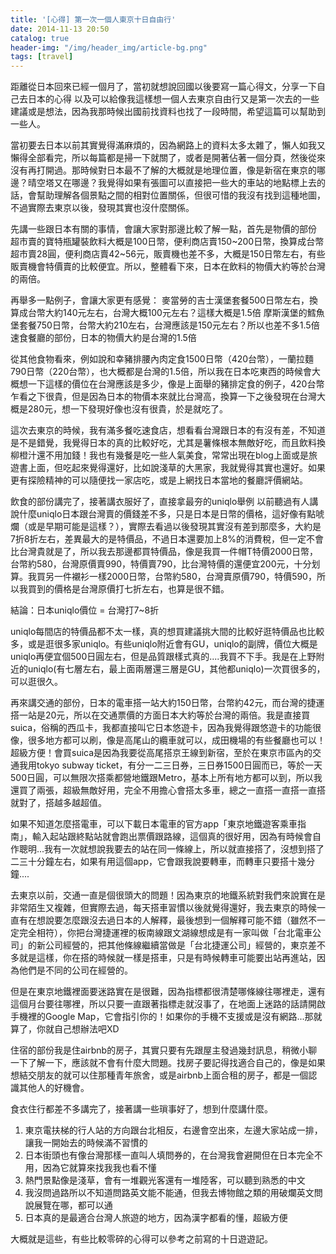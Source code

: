 ```yaml
---
title: '[心得] 第一次一個人東京十日自由行'
date: 2014-11-13 20:50
catalog: true
header-img: "/img/header_img/article-bg.png"
tags: [travel]
---
```

距離從日本回來已經一個月了，當初就想說回國以後要寫一篇心得文，分享一下自己去日本的心得
以及可以給像我這樣想一個人去東京自由行又是第一次去的一些建議或是想法，因為我那時候出國前找資料也找了一段時間，希望這篇可以幫助到一些人。

當初要去日本以前其實覺得滿麻煩的，因為網路上的資料太多太雜了，懶人如我又懶得全部看完，所以每篇都是掃一下就關了，或者是開著佔著一個分頁，然後從來沒有再打開過。那時候對日本最不了解的大概就是地理位置，像是新宿在東京的哪邊？晴空塔又在哪邊？我覺得如果有張圖可以直接把一些大的車站的地點標上去的話，會幫助理解各個景點之間的相對位置關係，但很可惜的我沒有找到這種地圖，不過實際去東京以後，發現其實也沒什麼關係。

先講一些跟日本有關的事情，會讓大家對那邊比較了解一點，首先是物價的部份
超市賣的寶特瓶罐裝飲料大概是100日幣，便利商店賣150~200日幣，換算成台幣超市賣28圓，便利商店賣42~56元，販賣機也差不多，大概是150日幣左右，有些販賣機會特價賣的比較便宜。所以，整體看下來，日本在飲料的物價大約等於台灣的兩倍。

再舉多一點例子，會讓大家更有感覺：
麥當勞的吉士漢堡套餐500日幣左右，換算成台幣大約140元左右，台灣大概100元左右？這樣大概是1.5倍
摩斯漢堡的鱈魚堡套餐750日幣，台幣大約210左右，台灣應該是150元左右？所以也差不多1.5倍
速食餐廳的部份，日本的物價大約是台灣的1.5倍

從其他食物看來，例如說和幸豬排腰內肉定食1500日幣（420台幣），一蘭拉麵790日幣（220台幣），也大概都是台灣的1.5倍，所以我在日本吃東西的時候會大概想一下這樣的價位在台灣應該是多少，像是上面舉的豬排定食的例子，420台幣乍看之下很貴，但是因為日本的物價本來就比台灣高，換算一下之後發現在台灣大概是280元，想一下發現好像也沒有很貴，於是就吃了。

這次去東京的時候，我有滿多餐吃速食店，想看看台灣跟日本的有沒有差，不知道是不是錯覺，我覺得日本的真的比較好吃，尤其是薯條根本無敵好吃，而且飲料換柳橙汁還不用加錢！我也有幾餐是吃一些人氣美食，常常出現在blog上面或是旅遊書上面，但吃起來覺得還好，比如說淺草的大黑家，我就覺得其實也還好。如果更有探險精神的可以隨便找一家店吃，或是上網找日本當地的餐廳評價網站。

飲食的部份講完了，接著講衣服好了，直接拿最夯的uniqlo舉例
以前聽過有人講說什麼uniqlo日本跟台灣賣的價錢差不多，只是日本是日幣的價格，這好像有點唬爛（或是早期可能是這樣？），實際去看過以後發現其實沒有差到那麼多，大約是7折8折左右，差異最大的是特價品，不過日本還要加上8%的消費稅，但一定不會比台灣貴就是了，所以我去那邊都買特價品，像是我買一件帽T特價2000日幣，台幣約580，台灣原價賣990，特價賣790，比台灣特價的還便宜200元，十分划算。我買另一件襯衫一樣2000日幣，台幣約580，台灣賣原價790，特價590，所以我買到的價格是台灣原價打七折左右，也算是很不錯。

結論：日本uniqlo價位 = 台灣打7~8折

uniqlo每間店的特價品都不太一樣，真的想買建議挑大間的比較好逛特價品也比較多，或是逛很多家uniqlo。有些uniqlo附近會有GU，uniqlo的副牌，價位大概是uniqlo再便宜個500日圓左右，但是品質跟樣式真的....我買不下手。我是在上野附近的uniqlo(有七層左右，最上面兩層還三層是GU，其他都uniqlo)一次買很多的，可以逛很久。

再來講交通的部份，日本的電車搭一站大約150日幣，台幣約42元，而台灣的捷運搭一站是20元，所以在交通票價的方面日本大約等於台灣的兩倍。我是直接買suica，俗稱的西瓜卡，我都直接叫它日本悠遊卡，因為我覺得跟悠遊卡的功能很像，很多地方都可以刷，像是高尾山的纜車就可以，成田機場的有些餐廳也可以！超級方便！會買suica是因為我要從高尾搭京王線到新宿，至於在東京市區內的交通我用tokyo subway ticket，有分一二三日券，三日券1500日圓而已，等於一天500日圓，可以無限次搭乘都營地鐵跟Metro，基本上所有地方都可以到，所以我還買了兩張，超級無敵好用，完全不用擔心會搭太多車，總之一直搭一直搭一直搭就對了，搭越多越超值。

如果不知道怎麼搭電車，可以下載日本電車的官方app「東京地鐵遊客乘車指南」，輸入起站跟終點站就會跑出票價跟路線，這個真的很好用，因為有時候會自作聰明...我有一次就想說我要去的站在同一條線上，所以就直接搭了，沒想到搭了二三十分鐘左右，如果有用這個app，它會跟我說要轉車，而轉車只要搭十幾分鐘....

去東京以前，交通一直是個很頭大的問題！因為東京的地鐵系統對我們來說實在是非常陌生又複雜，但實際去過，每天搭車習慣以後就覺得還好，我去東京的時候一直有在想說要怎麼跟沒去過日本的人解釋，最後想到一個解釋可能不錯（雖然不一定完全相符），你把台灣捷運裡的板南線跟文湖線想成是有一家叫做「台北電車公司」的新公司經營的，把其他條線繼續當做是「台北捷運公司」經營的，東京差不多就是這樣，你在搭的時候就一樣是搭車，只是有時候轉車可能要出站再進站，因為他們是不同的公司在經營的。

但是在東京地鐵裡面要迷路實在是很難，因為指標都很清楚哪條線往哪裡走，還有這個月台要往哪裡，所以只要一直跟著指標走就沒事了，在地面上迷路的話請開啟手機裡的Google Map，它會指引你的！如果你的手機不支援或是沒有網路...那就算了，你就自己想辦法吧XD

住宿的部份我是住airbnb的房子，其實只要有先跟屋主發過幾封訊息，稍微小聊一下了解一下，應該就不會有什麼大問題。找房子要記得找適合自己的，像是如果想結交朋友的就可以住那種青年旅舍，或是airbnb上面合租的房子，都是一個認識其他人的好機會。

食衣住行都差不多講完了，接著講一些瑣事好了，想到什麼講什麼。

1. 東京電扶梯的行人站的方向跟台北相反，右邊會空出來，左邊大家站成一排，讓我一開始去的時候滿不習慣的
2. 日本街頭也有像台灣那樣一直叫人填問券的，在台灣我會避開但在日本完全不用，因為它就算來找我我也看不懂
3. 熱門景點像是淺草，會有一堆觀光客還有一堆陸客，可以聽到熟悉的中文
4. 我沒問過路所以不知道問路英文能不能通，但我去博物館之類的用破爛英文問說展覽在哪，都可以通
5. 日本真的是最適合台灣人旅遊的地方，因為漢字都看的懂，超級方便

大概就是這些，有些比較零碎的心得可以參考之前寫的十日遊遊記。


